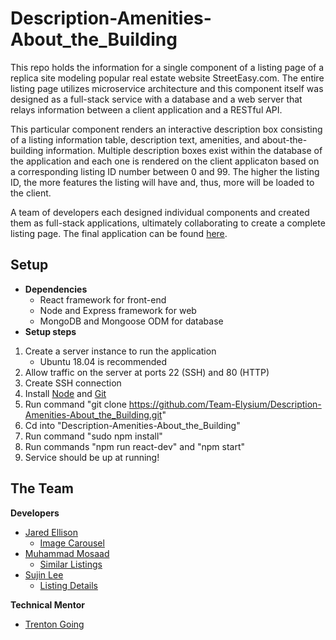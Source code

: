 # Description-Amenities-About_the_Building

   This repo holds the information for a single component of a listing page of a replica site modeling popular real estate website StreetEasy.com. The entire listing page utilizes microservice architecture and this component itself was designed as a full-stack service with a database and a web server that relays information between a client application and a RESTful API.

   This particular component renders an interactive description box consisting of a listing information table, description text, amenities, and about-the-building information. Multiple description boxes exist within the database of the application and each one is rendered on the client applicaton based on a corresponding listing ID number between 0 and 99. The higher the listing ID, the more features the listing will have and, thus, more will be loaded to the client. 

   A team of developers each designed individual components and created them as full-stack applications, ultimately collaborating to create a complete listing page. The final application can be found [here](https://github.com/Team-Elysium/real-estate-listing-page).

## Setup
- **Dependencies**
  - React framework for front-end
  - Node and Express framework for web
  - MongoDB and Mongoose ODM for database
- **Setup steps**
1) Create a server instance to run the application
     - Ubuntu 18.04 is recommended 
 2) Allow traffic on the server at ports 22 (SSH) and 80 (HTTP)
 3) Create SSH connection
 3) Install [Node](https://www.digitalocean.com/community/tutorials/how-to-install-node-js-on-ubuntu-16-04) and [Git](https://www.digitalocean.com/community/tutorials/how-to-install-git-on-ubuntu-18-04) 
 4) Run command "git clone https://github.com/Team-Elysium/Description-Amenities-About_the_Building.git"
 5) Cd into "Description-Amenities-About_the_Building"
 6) Run command "sudo npm install"
 7) Run commands "npm run react-dev" and "npm start" 
 8) Service should be up at running!
  

## The Team 
**Developers**
- [Jared Ellison](https://github.com/jaredellison) 
  - [Image Carousel](https://github.com/Team-Elysium/image-carousel-component)
- [Muhammad Mosaad](https://github.com/mowithafro) 
  - [Similar Listings](https://github.com/Team-Elysium/Similar-Listings-Recommendations)
- [Sujin Lee](https://github.com/slee1016)         
  - [Listing Details](https://github.com/Team-Elysium/listing-details)

**Technical Mentor**
- [Trenton Going](https://github.com/trentgoing)
